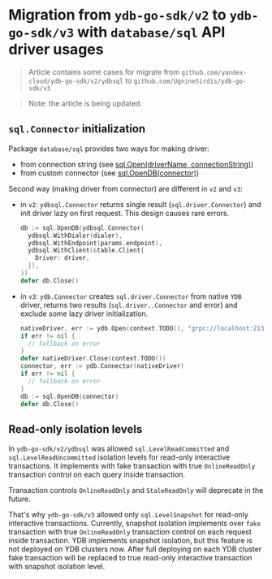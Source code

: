 # Migration from `ydb-go-sdk/v2` to `ydb-go-sdk/v3` with `database/sql` API driver usages

> Article contains some cases for migrate from `github.com/yandex-cloud/ydb-go-sdk/v2/ydbsql` to `github.com/UgnineSirdis/ydb-go-sdk/v3`

> Note: the article is being updated.

## `sql.Connector` initialization

Package `database/sql` provides two ways for making driver:
- from connection string (see [sql.Open(driverName, connectionString)](https://pkg.go.dev/database/sql#Open))
- from custom connector (see [sql.OpenDB(connector)](https://pkg.go.dev/database/sql#OpenDB))

Second way (making driver from connector) are different in `v2` and `v3`:
- in `v2`:
  `ydbsql.Connector` returns single result (`sql.driver.Connector`) and init driver lazy on first request. This design causes rare errors.
  ```go
  db := sql.OpenDB(ydbsql.Connector(
    ydbsql.WithDialer(dialer),
    ydbsql.WithEndpoint(params.endpoint),
    ydbsql.WithClient(&table.Client{
      Driver: driver,
    }),
  ))
  defer db.Close()
  ```
- in `v3`:
  `ydb.Connector` creates `sql.driver.Connector` from native `YDB` driver, returns two results (`sql.driver..Connector` and error) and exclude some lazy driver initialization.
  ```go
  nativeDriver, err := ydb.Open(context.TODO(), "grpc://localhost:2136/local")
  if err != nil {
    // fallback on error
  }
  defer nativeDriver.Close(context.TODO())
  connector, err := ydb.Connector(nativeDriver)
  if err != nil {
    // fallback on error
  }
  db := sql.OpenDB(connector)
  defer db.Close()
  ```

## Read-only isolation levels

In `ydb-go-sdk/v2/ydbsql` was allowed `sql.LevelReadCommitted` and `sql.LevelReadUncommitted` isolation levels for read-only interactive transactions. It implements with fake transaction with true `OnlineReadOnly` transaction control on each query inside transaction.

Transaction controls `OnlineReadOnly` and `StaleReadOnly` will deprecate in the future.

That's why `ydb-go-sdk/v3` allowed only `sql.LevelSnapshot` for read-only interactive transactions. Currently, snapshot isolation implements over `fake` transaction with true `OnlineReadOnly` transaction control on each request inside transaction.
YDB implements snapshot isolation, but this feature is not deployed on YDB clusters now. After full deploying on each YDB cluster fake transaction will be replaced to true read-only interactive transaction with snapshot isolation level.
